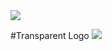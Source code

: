 <img src="http://i.imgur.com/Wcm0Ib4.jpg">

#Transparent Logo
<img src="http://i.imgur.com/V4MbEoQ.png">
